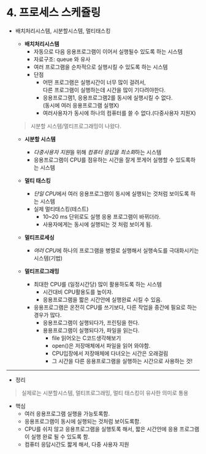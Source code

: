# 4. 프로세스 스케쥴링
- 배치처리시스템, 시분할시스템, 멀티태스킹
    - **배치처리시스템**
        - 자동으로 다음 응용프로그램이 이어서 실행될수 있도록 하는 시스템
        - 자료구조: queue 와 유사
        - 여러 프로그램을 순차적으로 실행시킬 수 있도록 하는 시스템
        - 단점
            - 어떤 프로그램은 실행시간이 너무 많이 걸려서,  
            다른 프로그램이 실행하는데 시간을 많이 기다려야한다.
            - 응용프로그램1, 응용프로그램2를 동시에 실행시킬 수 없다.  
            (동시에 여러 응용프로그램 실행X)
            - 여러사용자가 동시에 하나의 컴퓨터를 쓸 수 없다.(다중사용자 지원X)
    > 시분할 시스템/멀티프로그래밍이 나왔다.

    - **시분할 시스템**
        - *다중사용자 지원*을 위해 *컴퓨터 응답을 최소화*하는 시스템
        - 응용프로그램이 CPU를 점유하는 시간을 잘게 쪼게어 실행할 수 있도록하는 시스템

    - **멀티 태스킹**
        - *단일 CPU*에서 여러 응용프로그램이 동시에 실행되는 것처럼 보이도록 하는 시스템 
        - 실제 멀티태스킹(테스트)
            * 10~20 ms 단위로도 실행 응용 프로그램이 바뀌더라.
            * 사용자에게는 동시에 실행되는 것 처럼 보이게 됨.

    - **멀티프로세싱**
        - *여러 CPU*에 하나의 프로그램을 병렬로 실행해서 실행속도를 극대화시키는 시스템(기법)

    - **멀티프로그래밍**
        - 최대한 CPU를 (일정시간당) 많이 활용하도록 하는 시스템
            - 시간대비 CPU활용도를 높이자.
            - 응용프로그램을 짧은 시간안에 실행완료 시킬 수 있음.
        - 응용프로그램은 온전히 CPU를 쓰기보다, 다른 작업을 중간에 필요로 하는 경우가 많다.
            - 응용프로그램이 실행되다가, 프린팅을 한다.
            - 용용프로그램이 실행되다가, 파일을 읽는다.
                - file 읽어오는 C코드생각해보기
                - open()은 저장매체에서 파일을 읽어 와야함. 
                - CPU입장에서 저장매체에 다녀오는 시간은 오래걸림
                - 그 시간을 다른 응용프로그램을 실행하는 시간으로 사용하는 것!

---
- 정리
> 실제로는 시분할시스템, 멀티프로그래밍, 멀티 태스킹이 유사한 의미로 통용
- 핵심
    - 여러 응용프로그램 실행을 가능토록함.
    - 응용프로그램이 동시에 실행되는 것처럼 보이도록함.
    - CPU를 쉬지 않고 응용프로그램을 실행토록 해서, 짧은 시간안에 응용 프로그램이 실행 완료 될 수 있도록 함.
    - 컴퓨터 응답시간도 짧게 해서, 다중 사용자 지원